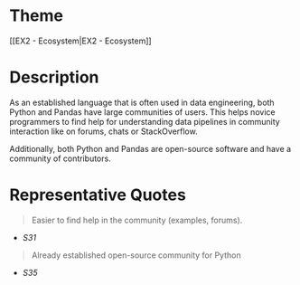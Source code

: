 # Theme

[[EX2 - Ecosystem|EX2 - Ecosystem]]
# Description

As an established language that is often used in data engineering, both Python and Pandas have large communities of users. This helps novice programmers to find help for understanding data pipelines in community interaction like on forums, chats or StackOverflow.

Additionally, both Python and Pandas are open-source software and have a community of contributors.
# Representative Quotes

> Easier to find help in the community (examples, forums).
- *S31*

> Already established open-source community for Python
- *S35*